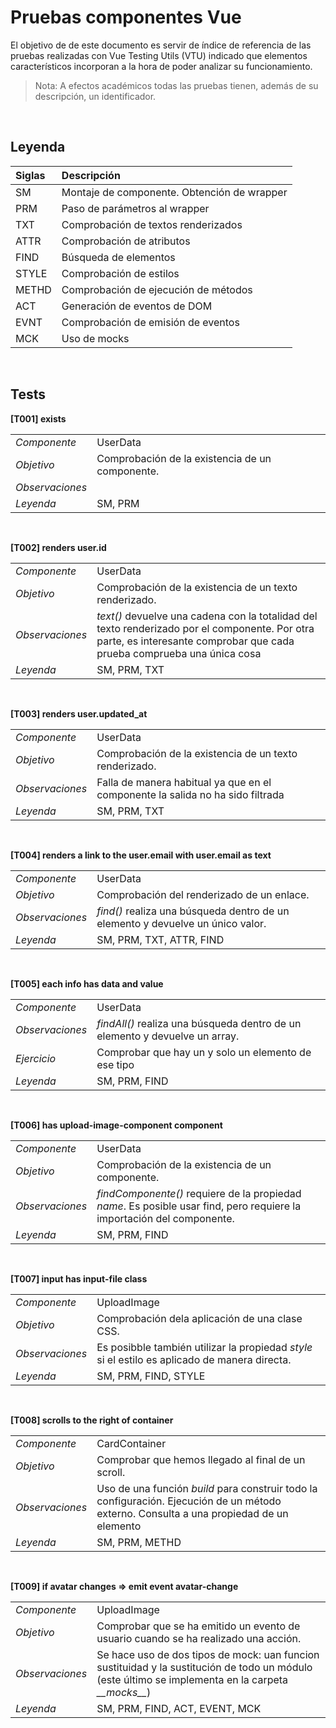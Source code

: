 # Pruebas componentes Vue

El objetivo de de este documento es servir de índice de referencia de las pruebas realizadas con Vue Testing Utils (VTU) indicado que elementos característicos incorporan a la hora de poder analizar su funcionamiento. 

> Nota: A efectos académicos todas  las pruebas tienen, además de su descripción, un identificador.

<br />

## Leyenda

| Siglas | Descripción |
| :---  | :---------- |
| SM     | Montaje de componente. Obtención de wrapper |
| PRM    | Paso de parámetros al wrapper |
| TXT    | Comprobación de textos renderizados |
| ATTR   | Comprobación de atributos |
| FIND   | Búsqueda de elementos |
| STYLE  | Comprobación de estilos |
| METHD  | Comprobación de ejecución de métodos |
| ACT    | Generación de eventos de DOM |
| EVNT   | Comprobación de emisión de eventos |
| MCK    | Uso de mocks |

<br />

## Tests

**[T001] exists**

|     |       |
| :-- | :---- |
| *Componente* | UserData |
| *Objetivo* | Comprobación de la existencia de un componente. | 
| *Observaciones* | |
| *Leyenda* | SM, PRM |  

<br /> 

**[T002] renders user.id**  

|     |       |
| :-- | :---- |
| *Componente* | UserData |
| *Objetivo* | Comprobación de la existencia de un texto renderizado. | 
| *Observaciones* | _text()_ devuelve una cadena con la totalidad del texto renderizado por el componente. Por otra parte, es interesante comprobar que cada prueba comprueba una única cosa |
| *Leyenda* | SM, PRM, TXT |

<br />

**[T003] renders user.updated_at**

|     |       |
| :-- | :---- |
| *Componente* | UserData |
| *Objetivo* | Comprobación de la existencia de un texto renderizado. | 
| *Observaciones* | Falla de manera habitual ya que en el componente la salida no ha sido filtrada |
| *Leyenda* | SM, PRM, TXT |

<br />

**[T004] renders a link to the user.email with user.email as text**

|     |       |
| :-- | :---- |
| *Componente* | UserData |
| *Objetivo* | Comprobación del renderizado de un enlace. | 
| *Observaciones* | _find()_ realiza una búsqueda dentro de un elemento y devuelve un único valor.  |
| *Leyenda* | SM, PRM, TXT, ATTR, FIND |

<br />

**[T005] each info has data and value**

|     |       |
| :-- | :---- |
| *Componente* | UserData |Comprobación de que todos los elementos de una clase contengan otros elementos
| *Observaciones* | _findAll()_ realiza una búsqueda dentro de un elemento y devuelve un array. |
| *Ejercicio* | Comprobar que hay un y solo un elemento de ese tipo |
| *Leyenda* | SM, PRM, FIND |

<br />

**[T006] has upload-image-component component**

|     |       |
| :-- | :---- |
| *Componente* | UserData |
| *Objetivo* | Comprobación de la existencia de un componente. | 
| *Observaciones* | _findComponente()_ requiere de la propiedad *name*. Es posible usar find, pero requiere la importación del componente. |
| *Leyenda* | SM, PRM, FIND |

<br />

**[T007] input has input-file class**

|     |       |
| :-- | :---- |
| *Componente* | UploadImage |
| *Objetivo* | Comprobación dela aplicación de una clase CSS. | 
| *Observaciones* | Es posibble también utilizar la propiedad _style_ si el estilo es aplicado de manera directa. |
| *Leyenda* | SM, PRM, FIND, STYLE |

<br />

**[T008] scrolls to the right of container**

|     |       |
| :-- | :---- |
| *Componente* | CardContainer |
| *Objetivo* | Comprobar que hemos llegado al final de un scroll. | 
| *Observaciones* | Uso de una función _build_ para construir todo la configuración. Ejecución de un método externo. Consulta a una propiedad de un elemento |
| *Leyenda* | SM, PRM, METHD  |

<br />

**[T009] if avatar changes => emit event avatar-change**

|     |       |
| :-- | :---- |
| *Componente* | UploadImage |
| *Objetivo* | Comprobar que se ha emitido un evento de usuario cuando se ha realizado una acción. | 
| *Observaciones* | Se hace uso de dos tipos de mock: uan funcion sustituidad y la sustitución de todo un módulo (este último se implementa en la carpeta  _\_\_mocks\_\__) |
| *Leyenda* | SM, PRM, FIND, ACT, EVENT, MCK  |